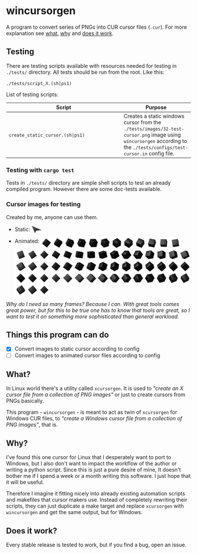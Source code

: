 # wincursorgen

A program to convert series of PNGs into CUR cursor files (`.cur`). For more explanation see [what](#what), [why](#why) and [does it work](#does-it-work).

## Testing

There are testing scripts available with resources needed for testing in `./tests/` directory. All tests should be run from the root. Like this:

```shell
./tests/script_X.(sh|ps1)
```

List of testing scripts:

<table>
	<thead>
		<tr>
			<th width="300px">Script</th>
			<th>Purpose</th>
		</tr>
	</thead>
	<tbody>
		<tr>
			<td width="300px"><code>create_static_cursor.(sh|ps1)</code></td>
			<td>Creates a static windows cursor from the <code>./tests/images/32-test-cursor.png</code> image using <code>wincursorgen</code> according to the <code>./tests/configs/test-cursor.in</code> config file.</td>
		</tr>
	</tbody>
</table>

### Testing with `cargo test`

Tests in `./tests/` directory are simple shell scripts to test an already compiled program. However there are some doc-tests available.

### Cursor images for testing
Created by me, anyone can use them.

- Static: <img align="middle" src="./tests/images/32-test-cursor.png" alt="32 by 32 pixels PNG cursor for testing" title="32 by 32 pixels PNG cursor for testing" />
- Animated: <img src="./tests/images/32-test-cursor-1.png" alt="Frame #1 of animated 32x32 pixels cursor for testing" title="Frame #1 of animated 32x32 pixels cursor for testing" align="middle" /><img src="./tests/images/32-test-cursor-2.png" alt="Frame #2 of animated 32x32 pixels cursor for testing" title="Frame #2 of animated 32x32 pixels cursor for testing" align="middle" /><img src="./tests/images/32-test-cursor-3.png" alt="Frame #3 of animated 32x32 pixels cursor for testing" title="Frame #3 of animated 32x32 pixels cursor for testing" align="middle" /><img src="./tests/images/32-test-cursor-4.png" alt="Frame #4 of animated 32x32 pixels cursor for testing" title="Frame #4 of animated 32x32 pixels cursor for testing" align="middle" /><img src="./tests/images/32-test-cursor-5.png" alt="Frame #5 of animated 32x32 pixels cursor for testing" title="Frame #5 of animated 32x32 pixels cursor for testing" align="middle" /><img src="./tests/images/32-test-cursor-6.png" alt="Frame #6 of animated 32x32 pixels cursor for testing" title="Frame #6 of animated 32x32 pixels cursor for testing" align="middle" /><img src="./tests/images/32-test-cursor-7.png" alt="Frame #7 of animated 32x32 pixels cursor for testing" title="Frame #7 of animated 32x32 pixels cursor for testing" align="middle" /><img src="./tests/images/32-test-cursor-8.png" alt="Frame #8 of animated 32x32 pixels cursor for testing" title="Frame #8 of animated 32x32 pixels cursor for testing" align="middle" /><img src="./tests/images/32-test-cursor-9.png" alt="Frame #9 of animated 32x32 pixels cursor for testing" title="Frame #9 of animated 32x32 pixels cursor for testing" align="middle" /><img src="./tests/images/32-test-cursor-10.png" alt="Frame #10 of animated 32x32 pixels cursor for testing" title="Frame #10 of animated 32x32 pixels cursor for testing" align="middle" /><img src="./tests/images/32-test-cursor-11.png" alt="Frame #11 of animated 32x32 pixels cursor for testing" title="Frame #11 of animated 32x32 pixels cursor for testing" align="middle" /><img src="./tests/images/32-test-cursor-12.png" alt="Frame #12 of animated 32x32 pixels cursor for testing" title="Frame #12 of animated 32x32 pixels cursor for testing" align="middle" /><img src="./tests/images/32-test-cursor-13.png" alt="Frame #13 of animated 32x32 pixels cursor for testing" title="Frame #13 of animated 32x32 pixels cursor for testing" align="middle" /><img src="./tests/images/32-test-cursor-14.png" alt="Frame #14 of animated 32x32 pixels cursor for testing" title="Frame #14 of animated 32x32 pixels cursor for testing" align="middle" /><img src="./tests/images/32-test-cursor-15.png" alt="Frame #15 of animated 32x32 pixels cursor for testing" title="Frame #15 of animated 32x32 pixels cursor for testing" align="middle" /><img src="./tests/images/32-test-cursor-16.png" alt="Frame #16 of animated 32x32 pixels cursor for testing" title="Frame #16 of animated 32x32 pixels cursor for testing" align="middle" /><img src="./tests/images/32-test-cursor-17.png" alt="Frame #17 of animated 32x32 pixels cursor for testing" title="Frame #17 of animated 32x32 pixels cursor for testing" align="middle" /><img src="./tests/images/32-test-cursor-18.png" alt="Frame #18 of animated 32x32 pixels cursor for testing" title="Frame #18 of animated 32x32 pixels cursor for testing" align="middle" /><img src="./tests/images/32-test-cursor-19.png" alt="Frame #19 of animated 32x32 pixels cursor for testing" title="Frame #19 of animated 32x32 pixels cursor for testing" align="middle" /><img src="./tests/images/32-test-cursor-20.png" alt="Frame #20 of animated 32x32 pixels cursor for testing" title="Frame #20 of animated 32x32 pixels cursor for testing" align="middle" /><img src="./tests/images/32-test-cursor-21.png" alt="Frame #21 of animated 32x32 pixels cursor for testing" title="Frame #21 of animated 32x32 pixels cursor for testing" align="middle" /><img src="./tests/images/32-test-cursor-22.png" alt="Frame #22 of animated 32x32 pixels cursor for testing" title="Frame #22 of animated 32x32 pixels cursor for testing" align="middle" /><img src="./tests/images/32-test-cursor-23.png" alt="Frame #23 of animated 32x32 pixels cursor for testing" title="Frame #23 of animated 32x32 pixels cursor for testing" align="middle" /><img src="./tests/images/32-test-cursor-24.png" alt="Frame #24 of animated 32x32 pixels cursor for testing" title="Frame #24 of animated 32x32 pixels cursor for testing" align="middle" /><img src="./tests/images/32-test-cursor-25.png" alt="Frame #25 of animated 32x32 pixels cursor for testing" title="Frame #25 of animated 32x32 pixels cursor for testing" align="middle" /><img src="./tests/images/32-test-cursor-26.png" alt="Frame #26 of animated 32x32 pixels cursor for testing" title="Frame #26 of animated 32x32 pixels cursor for testing" align="middle" /><img src="./tests/images/32-test-cursor-27.png" alt="Frame #27 of animated 32x32 pixels cursor for testing" title="Frame #27 of animated 32x32 pixels cursor for testing" align="middle" /><img src="./tests/images/32-test-cursor-28.png" alt="Frame #28 of animated 32x32 pixels cursor for testing" title="Frame #28 of animated 32x32 pixels cursor for testing" align="middle" /><img src="./tests/images/32-test-cursor-29.png" alt="Frame #29 of animated 32x32 pixels cursor for testing" title="Frame #29 of animated 32x32 pixels cursor for testing" align="middle" /><img src="./tests/images/32-test-cursor-30.png" alt="Frame #30 of animated 32x32 pixels cursor for testing" title="Frame #30 of animated 32x32 pixels cursor for testing" align="middle" /><img src="./tests/images/32-test-cursor-31.png" alt="Frame #31 of animated 32x32 pixels cursor for testing" title="Frame #31 of animated 32x32 pixels cursor for testing" align="middle" /><img src="./tests/images/32-test-cursor-32.png" alt="Frame #32 of animated 32x32 pixels cursor for testing" title="Frame #32 of animated 32x32 pixels cursor for testing" align="middle" /><img src="./tests/images/32-test-cursor-33.png" alt="Frame #33 of animated 32x32 pixels cursor for testing" title="Frame #33 of animated 32x32 pixels cursor for testing" align="middle" /><img src="./tests/images/32-test-cursor-34.png" alt="Frame #34 of animated 32x32 pixels cursor for testing" title="Frame #34 of animated 32x32 pixels cursor for testing" align="middle" /><img src="./tests/images/32-test-cursor-35.png" alt="Frame #35 of animated 32x32 pixels cursor for testing" title="Frame #35 of animated 32x32 pixels cursor for testing" align="middle" /><img src="./tests/images/32-test-cursor-36.png" alt="Frame #36 of animated 32x32 pixels cursor for testing" title="Frame #36 of animated 32x32 pixels cursor for testing" align="middle" /><img src="./tests/images/32-test-cursor-37.png" alt="Frame #37 of animated 32x32 pixels cursor for testing" title="Frame #37 of animated 32x32 pixels cursor for testing" align="middle" /><img src="./tests/images/32-test-cursor-38.png" alt="Frame #38 of animated 32x32 pixels cursor for testing" title="Frame #38 of animated 32x32 pixels cursor for testing" align="middle" /><img src="./tests/images/32-test-cursor-39.png" alt="Frame #39 of animated 32x32 pixels cursor for testing" title="Frame #39 of animated 32x32 pixels cursor for testing" align="middle" /><img src="./tests/images/32-test-cursor-40.png" alt="Frame #40 of animated 32x32 pixels cursor for testing" title="Frame #40 of animated 32x32 pixels cursor for testing" align="middle" /><img src="./tests/images/32-test-cursor-41.png" alt="Frame #41 of animated 32x32 pixels cursor for testing" title="Frame #41 of animated 32x32 pixels cursor for testing" align="middle" /><img src="./tests/images/32-test-cursor-42.png" alt="Frame #42 of animated 32x32 pixels cursor for testing" title="Frame #42 of animated 32x32 pixels cursor for testing" align="middle" /><img src="./tests/images/32-test-cursor-43.png" alt="Frame #43 of animated 32x32 pixels cursor for testing" title="Frame #43 of animated 32x32 pixels cursor for testing" align="middle" /><img src="./tests/images/32-test-cursor-44.png" alt="Frame #44 of animated 32x32 pixels cursor for testing" title="Frame #44 of animated 32x32 pixels cursor for testing" align="middle" /><img src="./tests/images/32-test-cursor-45.png" alt="Frame #45 of animated 32x32 pixels cursor for testing" title="Frame #45 of animated 32x32 pixels cursor for testing" align="middle" /><img src="./tests/images/32-test-cursor-46.png" alt="Frame #46 of animated 32x32 pixels cursor for testing" title="Frame #46 of animated 32x32 pixels cursor for testing" align="middle" /><img src="./tests/images/32-test-cursor-47.png" alt="Frame #47 of animated 32x32 pixels cursor for testing" title="Frame #47 of animated 32x32 pixels cursor for testing" align="middle" /><img src="./tests/images/32-test-cursor-48.png" alt="Frame #48 of animated 32x32 pixels cursor for testing" title="Frame #48 of animated 32x32 pixels cursor for testing" align="middle" /><img src="./tests/images/32-test-cursor-49.png" alt="Frame #49 of animated 32x32 pixels cursor for testing" title="Frame #49 of animated 32x32 pixels cursor for testing" align="middle" /><img src="./tests/images/32-test-cursor-50.png" alt="Frame #50 of animated 32x32 pixels cursor for testing" title="Frame #50 of animated 32x32 pixels cursor for testing" align="middle" /><img src="./tests/images/32-test-cursor-51.png" alt="Frame #51 of animated 32x32 pixels cursor for testing" title="Frame #51 of animated 32x32 pixels cursor for testing" align="middle" /><img src="./tests/images/32-test-cursor-52.png" alt="Frame #52 of animated 32x32 pixels cursor for testing" title="Frame #52 of animated 32x32 pixels cursor for testing" align="middle" /><img src="./tests/images/32-test-cursor-53.png" alt="Frame #53 of animated 32x32 pixels cursor for testing" title="Frame #53 of animated 32x32 pixels cursor for testing" align="middle" /><img src="./tests/images/32-test-cursor-54.png" alt="Frame #54 of animated 32x32 pixels cursor for testing" title="Frame #54 of animated 32x32 pixels cursor for testing" align="middle" /><img src="./tests/images/32-test-cursor-55.png" alt="Frame #55 of animated 32x32 pixels cursor for testing" title="Frame #55 of animated 32x32 pixels cursor for testing" align="middle" /><img src="./tests/images/32-test-cursor-56.png" alt="Frame #56 of animated 32x32 pixels cursor for testing" title="Frame #56 of animated 32x32 pixels cursor for testing" align="middle" /><img src="./tests/images/32-test-cursor-57.png" alt="Frame #57 of animated 32x32 pixels cursor for testing" title="Frame #57 of animated 32x32 pixels cursor for testing" align="middle" /><img src="./tests/images/32-test-cursor-58.png" alt="Frame #58 of animated 32x32 pixels cursor for testing" title="Frame #58 of animated 32x32 pixels cursor for testing" align="middle" /><img src="./tests/images/32-test-cursor-59.png" alt="Frame #59 of animated 32x32 pixels cursor for testing" title="Frame #59 of animated 32x32 pixels cursor for testing" align="middle" /><img src="./tests/images/32-test-cursor-60.png" alt="Frame #60 of animated 32x32 pixels cursor for testing" title="Frame #60 of animated 32x32 pixels cursor for testing" align="middle" />

*Why do I need so many frames? Because I can. With great tools comes great power, but for this to be true one has to know that tools are great, so I want to test it on something more sophisticated than general workload.*

## Things this program can do
- [x] Convert images to static cursor according to config
- [ ] Convert images to animated cursor files according to config

## What?

In Linux world there's a utility called `xcursorgen`. It is used to *"create an X cursor file from a collection of PNG images"* or just to create cursors from PNGs basically.

This program - `wincursorgen` - is meant to act as twin of `xcursorgen` for Windows CUR files, to *"create a Windows cursor file from a collection of PNG images"*, that is.

## Why?

I've found this one cursor for Linux that I desperately want to port to Windows, but I also don't want to impact the workflow of the author or writing a python script. Since this is just a pure desire of mine, It doesn't bother me if I spend a week or a month writing this software. I just hope that it will be useful.

Therefore I imagine it fitting nicely into already existing automation scripts and makefiles that cursor makers use. Instead of completely rewriting their scripts, they can just duplicate a make target and replace `xcursorgen` with `wincursorgen` and get the same output, but for Windows.

## Does it work?

Every stable release is tested to work, but if you find a bug, open an issue.
